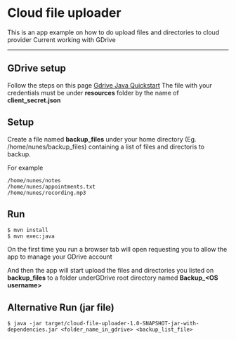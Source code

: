# Cloud file uploader

This is an app example on how to do upload files and directories to cloud provider
Current working with GDrive

----------

## GDrive setup

Follow the steps on this page [Gdrive Java Quickstart](https://developers.google.com/drive/v3/web/quickstart/java)
The file with your credentials must be under **resources** folder by the name of **client_secret.json**

## Setup

Create a file named **backup_files** under your home directory (Eg. /home/nunes/backup_files) containing a list of files and directoris to backup.

For example
```
/home/nunes/notes
/home/nunes/appointments.txt
/home/nunes/recording.mp3
```

## Run

```
$ mvn install
$ mvn exec:java
```

On the first time you run a browser tab will open requesting you to allow the app to manage your GDrive account

And then the app will start upload the files and directories you listed on **backup_files** to a folder underGDrive  root directory named **Backup_\<OS username\>**

## Alternative Run (jar file)

```
$ java -jar target/cloud-file-uploader-1.0-SNAPSHOT-jar-with-dependencies.jar <folder_name_in_gdrive> <backup_list_file>
```
